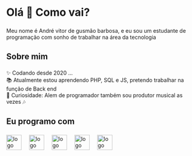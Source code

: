 <h1 align="left">Olá 👋 Como vai?</h1>

###

<p align="left">Meu nome é André vitor de gusmão barbosa, e eu sou um estudante de programação com sonho de trabalhar na área da tecnologia</p>

###

<h2 align="left">Sobre mim</h2>

###

<p align="left">✨ Codando desde 2020 ...<br>📚 Atualmente estou aprendendo PHP, SQL e JS, pretendo trabalhar na função de Back end<br>🎲 Curiosidade: Alem de programador também sou produtor musical as vezes 🎶</p>

###

<h2 align="left">Eu programo com</h2>

###

<div align="left">
  <img src="https://cdn.jsdelivr.net/gh/devicons/devicon/icons/javascript/javascript-original.svg" height="40" alt="logo javascript"  />
  <img width="12" />
  <img src="https://cdn.jsdelivr.net/gh/devicons/devicon/icons/nodejs/nodejs-original.svg" height="40" alt="logo nodejs"  />
  <img width="12" />
  <img src="https://cdn.jsdelivr.net/gh/devicons/devicon/icons/python/python-original.svg" height="40" alt="logo python"  />
  <img width="12" />
  <img src="https://cdn.jsdelivr.net/gh/devicons/devicon/icons/php/php-original.svg" height="40" alt="logo php"  />
  <img width="12" />
  <img src="https://cdn.jsdelivr.net/gh/devicons/devicon/icons/mysql/mysql-original.svg" height="40" alt="logo sql"  />
</div>
